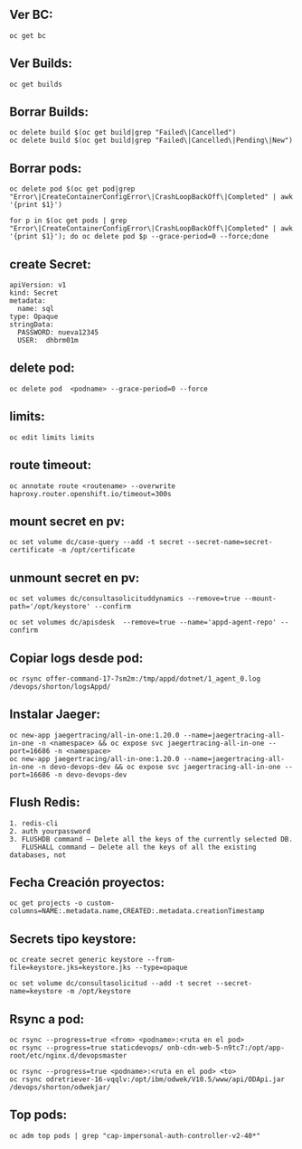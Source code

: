 ## Ver BC:
```
oc get bc
```

## Ver Builds:
```
oc get builds
```

## Borrar Builds:
```
oc delete build $(oc get build|grep "Failed\|Cancelled")
oc delete build $(oc get build|grep "Failed\|Cancelled\|Pending\|New")
```

## Borrar pods:
```
oc delete pod $(oc get pod|grep "Error\|CreateContainerConfigError\|CrashLoopBackOff\|Completed" | awk '{print $1}')

for p in $(oc get pods | grep "Error\|CreateContainerConfigError\|CrashLoopBackOff\|Completed" | awk '{print $1}'); do oc delete pod $p --grace-period=0 --force;done
```

## create Secret:
```
apiVersion: v1
kind: Secret
metadata:
  name: sql
type: Opaque
stringData:
  PASSWORD: nueva12345
  USER:  dhbrm01m
  ```
  
## delete pod:
```
oc delete pod  <podname> --grace-period=0 --force
```


## limits:
```
oc edit limits limits
```

## route timeout:
```
oc annotate route <routename> --overwrite haproxy.router.openshift.io/timeout=300s
```

## mount secret en pv:
```
oc set volume dc/case-query --add -t secret --secret-name=secret-certificate -m /opt/certificate
```

## unmount secret en pv:
```
oc set volumes dc/consultasolicituddynamics --remove=true --mount-path='/opt/keystore' --confirm

oc set volumes dc/apisdesk  --remove=true --name='appd-agent-repo' --confirm

```

## Copiar logs desde pod:
```
oc rsync offer-command-17-7sm2m:/tmp/appd/dotnet/1_agent_0.log /devops/shorton/logsAppd/
```

## Instalar Jaeger:
```
oc new-app jaegertracing/all-in-one:1.20.0 --name=jaegertracing-all-in-one -n <namespace> && oc expose svc jaegertracing-all-in-one --port=16686 -n <namespace> 
oc new-app jaegertracing/all-in-one:1.20.0 --name=jaegertracing-all-in-one -n devo-devops-dev && oc expose svc jaegertracing-all-in-one --port=16686 -n devo-devops-dev
```

## Flush Redis:
```
1. redis-cli
2. auth yourpassword
3. FLUSHDB command – Delete all the keys of the currently selected DB.
   FLUSHALL command – Delete all the keys of all the existing databases, not
```

## Fecha Creación proyectos:
```
oc get projects -o custom-columns=NAME:.metadata.name,CREATED:.metadata.creationTimestamp
```

## Secrets tipo keystore:
```
oc create secret generic keystore --from-file=keystore.jks=keystore.jks --type=opaque

oc set volume dc/consultasolicitud --add -t secret --secret-name=keystore -m /opt/keystore

```
## Rsync a pod:
```
oc rsync --progress=true <from> <podname>:<ruta en el pod>
oc rsync --progress=true staticdevops/ onb-cdn-web-5-n9tc7:/opt/app-root/etc/nginx.d/devopsmaster

oc rsync --progress=true <podname>:<ruta en el pod> <to> 
oc rsync odretriever-16-vqqlv:/opt/ibm/odwek/V10.5/www/api/ODApi.jar /devops/shorton/odwekjar/ 
```

## Top pods:
```
oc adm top pods | grep "cap-impersonal-auth-controller-v2-40*"
```
